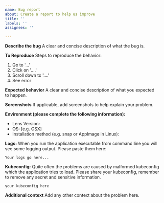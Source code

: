 ```yaml
---
name: Bug report
about: Create a report to help us improve
title: ''
labels: ''
assignees: ''

---
```


**Describe the bug**
A clear and concise description of what the bug is.

**To Reproduce**
Steps to reproduce the behavior:
1. Go to '...'
2. Click on '....'
3. Scroll down to '....'
4. See error

**Expected behavior**
A clear and concise description of what you expected to happen.

**Screenshots**
If applicable, add screenshots to help explain your problem.

**Environment (please complete the following information):**
- Lens Version:
- OS: [e.g. OSX]
- Installation method (e.g. snap or AppImage in Linux): 
 
**Logs:**
When you run the application executable from command line you will see some logging output. Please paste them here:
```
Your logs go here...
```

**Kubeconfig:**
Quite often the problems are caused by malformed kubeconfig which the application tries to load. Please share your kubeconfig, remember to remove any secret and sensitive information.
```
your kubeconfig here
```

**Additional context**
Add any other context about the problem here.
